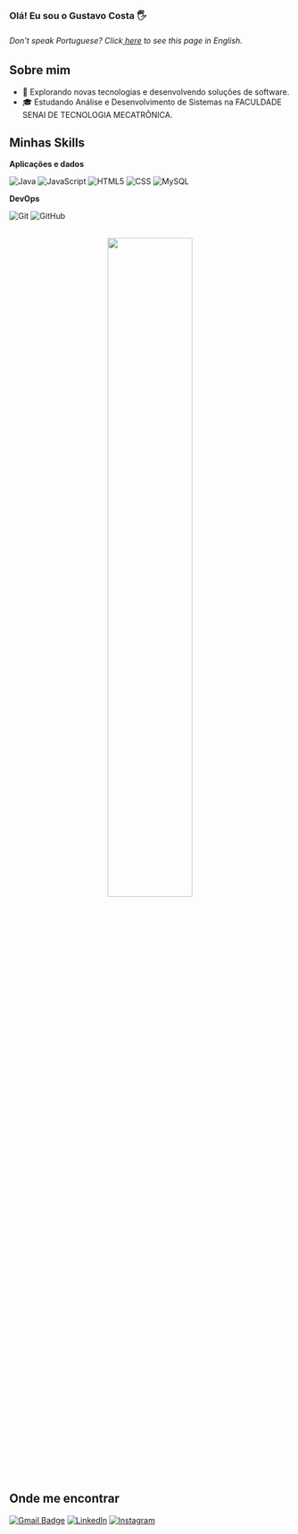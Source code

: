 ### Olá! Eu sou o Gustavo Costa 🖐️

<h6> Don't speak Portuguese? Click<a href="https://github.com/gustacoosta/gustacoosta/blob/main/README-en.md"> here</a> to see this page in English. </h6>

## Sobre mim

- 🤔 Explorando novas tecnologias e desenvolvendo soluções de software.
- 🎓 Estudando Análise e Desenvolvimento de Sistemas na FACULDADE SENAI DE TECNOLOGIA MECATRÔNICA.

## Minhas Skills

**Aplicações e dados**

![Java](https://img.shields.io/badge/-Java-333333?style=flat&logo=Java&logoColor=007396)
![JavaScript](https://img.shields.io/badge/-JavaScript-333333?style=flat&logo=javascript)
![HTML5](https://img.shields.io/badge/-HTML5-333333?style=flat&logo=HTML5)
![CSS](https://img.shields.io/badge/-CSS-333333?style=flat&logo=CSS3&logoColor=1572B6)
![MySQL](https://img.shields.io/badge/-MySQL-333333?style=flat&logo=mysql)

**DevOps**

![Git](https://img.shields.io/badge/-Git-333333?style=flat&logo=git)
![GitHub](https://img.shields.io/badge/-GitHub-333333?style=flat&logo=github)

<br/>

<div  align="center" style="margin-bottom:100px">
  <img width=55% align="center"  src="https://github-readme-streak-stats.herokuapp.com?user=gustacoosta&theme=radical&mode=weekly" />
</div>

## Onde me encontrar

[![Gmail Badge](https://img.shields.io/badge/-devcostaagustavo@gmail.com-006bed?style=flat-square&logo=Gmail&logoColor=white&link=mailto:devcostaagustavo@gmail.com)](mailto:devcostaagustavo@gmail.com)
[![LinkedIn](https://img.shields.io/badge/LinkedIn-0077B5?style=for-the-badge&logo=linkedin&logoColor=white)](https://www.linkedin.com/in/gustacoosta/)
[![Instagram](https://img.shields.io/badge/Instagram-E4405F?style=for-the-badge&logo=instagram&logoColor=white)](https://www.instagram.com/gustacoosta_/)

